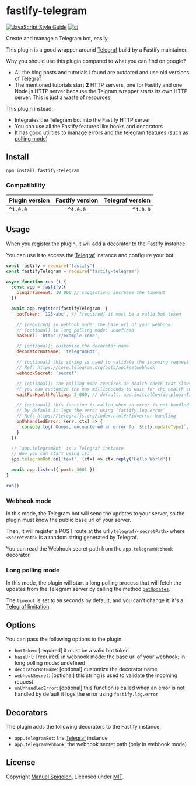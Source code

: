 # fastify-telegram

[![JavaScript Style Guide](https://img.shields.io/badge/code_style-standard-brightgreen.svg)](https://standardjs.com)
[![ci](https://github.com/Eomm/fastify-telegram/actions/workflows/ci.yml/badge.svg)](https://github.com/Eomm/fastify-telegram/actions/workflows/ci.yml)

Create and manage a Telegram bot, easily.

This plugin is a good wrapper around [Telegraf](https://telegraf.js.org/) build by a Fastify maintainer.

Why you should use this plugin compared to what you can find on google?

- All the blog posts and tutorials I found are outdated and use old versions of Telegraf
- The mentioned tutorials start **2** HTTP servers, one for Fastify and one Node.js HTTP server because the Telgram wrapper starts its own HTTP server. This is just a waste of resources.

This plugin instead:

- Integrates the Telegram bot into the Fastify HTTP server
- You can use all the Fastify features like hooks and decorators
- It has good utilities to manage errors and the telegram features (such as [polling mode](https://core.telegram.org/bots/api#getupdates))


## Install

```
npm install fastify-telegram
```

### Compatibility

| Plugin version | Fastify version | Telegraf version |
| ------------- |:---------------:| ---------------:|
| `^1.0.0` | `^4.0.0` | `^4.0.0` |

## Usage

When you register the plugin, it will add a decorator to the Fastify instance.

You can use it to access the [Telegraf](https://telegraf.js.org/) instance and configure your bot:

```js
const fastify = require('fastify')
const fastifyTelegram = require('fastify-telegram')

async function run () {
  const app = fastify({
    pluginTimeout: 10_000 // suggestion: increase the timeout
  })

  await app.register(fastifyTelegram, {
    botToken: '123-abc', // [required] it must be a valid bot token

    // [required] in webhook mode: the base url of your webhook
    // [optional] in long polling mode: undefined
    baseUrl: 'https://example.come',

    // [optional]: customize the decorator name
    decoratorBotName: 'telegramBot',

    // [optional] this string is used to validate the incoming request
    // Ref: https://core.telegram.org/bots/api#setwebhook
    webhookSecret: 'secret',

    // [optional]: the polling mode requires an health check that slows down the startup
    // you can customize the max milliseconds to wait for the health check to pass
    waitForHealthPolling: 3_000, // default: app.initialConfig.pluginTimeout / 6

    // [optional] this function is called when an error is not handled
    // by default it logs the error using `fastify.log.error`
    // Ref: https://telegrafjs.org/index.html#/?id=error-handling
    onUnhandledError: (err, ctx) => {
      console.log(`Ooops, encountered an error for ${ctx.updateType}`, err)
    }
  })

  // `app.telegramBot` is a Telegraf instance
  // Now you can start using it:
  app.telegramBot.on('text', (ctx) => ctx.reply('Hello World'))

  await app.listen({ port: 3001 })
}

run()
```

### Webhook mode

In this mode, the Telegram bot will send the updates to your server, so the plugin must know the public base url of your server.

Then, it will register a POST route at the url `/telegraf/<secretPath>` where `<secretPath>` is a random string generated by Telegraf.

You can read the Webhook secret path from the `app.telegramWebhook` decorator.

### Long polling mode

In this mode, the plugin will start a long polling process that will fetch the updates from the Telegram server by calling the method [`getUpdates`](https://core.telegram.org/bots/api#getupdates).

The `timeout` is set to `50` seconds by default, and you can't change it: it's a [Telegraf limitation](https://github.com/telegraf/telegraf/blob/c38ecc32a839470efd8691cd121ab933117fba76/src/core/network/polling.ts#L31).

## Options

You can pass the following options to the plugin:

- `botToken`: [required] it must be a valid bot token
- `baseUrl`: [required] in webhook mode: the base url of your webhook; in long polling mode: undefined
- `decoratorBotName`: [optional] customize the decorator name
- `webhookSecret`: [optional] this string is used to validate the incoming request
- `onUnhandledError`: [optional] this function is called when an error is not handled by default it logs the error using `fastify.log.error`

## Decorators

The plugin adds the following decorators to the Fastify instance:

- `app.telegramBot`: the [Telegraf](https://telegraf.js.org/) instance
- `app.telegramWebhook`: the webhook secret path (only in webhook mode)


## License

Copyright [Manuel Spigolon](https://github.com/Eomm), Licensed under [MIT](./LICENSE).
